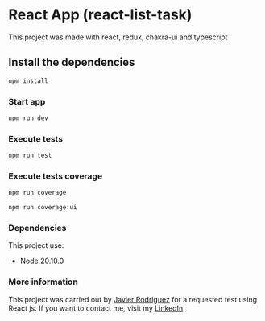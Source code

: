 # React App (react-list-task)

This project was made with react, redux, chakra-ui and typescript

## Install the dependencies

```bash
npm install
```

### Start app

```bash
npm run dev
```

### Execute tests

```bash
npm run test
```

### Execute tests coverage

```bash
npm run coverage
```

```bash
npm run coverage:ui
```

### Dependencies

This project use:

- Node 20.10.0

### More information

This project was carried out by [Javier Rodriguez](https://github.com/xjavierx1995) for a requested test using React js. If you want to contact me, visit my [LinkedIn](https://www.linkedin.com/in/javier-rodr%C3%ADguez-93a61619a/).
